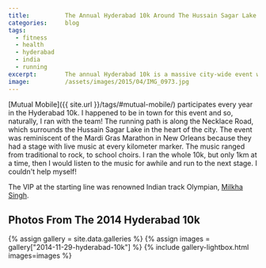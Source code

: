 ```yaml
---
title:			The Annual Hyderabad 10k Around The Hussain Sagar Lake
categories:		blog
tags:
  - fitness
  - health
  - hyderabad
  - india
  - running
excerpt:		The annual Hyderabad 10k is a massive city-wide event with olympian leaders, beautiful scenery and live music on at every kilometer.
image:			/assets/images/2015/04/IMG_0973.jpg
---
```


[Mutual Mobile]({{ site.url }}/tags/#mutual-mobile/) participates every year in the Hyderabad 10k. I happened to be in town for this event and so, naturally, I ran with the team! The running path is along the Necklace Road, which surrounds the Hussain Sagar Lake in the heart of the city. The event was reminiscent of the Mardi Gras Marathon in New Orleans because they had a stage with live music at every kilometer marker. The music ranged from traditional to rock, to school choirs. I ran the whole 10k, but only 1km at a time, then I would listen to the music for awhile and run to the next stage. I couldn't help myself!

The VIP at the starting line was renowned Indian track Olympian, [Milkha Singh](https://en.wikipedia.org/wiki/Milkha_Singh).

## Photos From The 2014 Hyderabad 10k

{% assign gallery = site.data.galleries %}
{% assign images = gallery["2014-11-29-hyderabad-10k"] %}
{% include gallery-lightbox.html images=images %}
